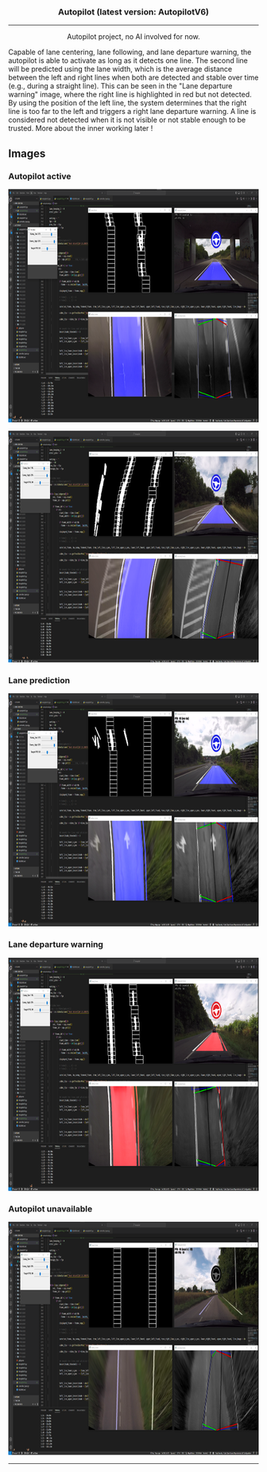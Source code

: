 <h3 align="center">Autopilot (latest version: AutopilotV6)</h3>

---

<p align="center"> Autopilot project, no AI involved for now.
    <br> 
</p>



<p align="left"> Capable of lane centering, lane following, and lane departure warning, the autopilot is able to activate as long as it detects one line. The second line will be predicted using the lane width, which is the average distance between the left and right lines when both are detected and stable over time (e.g., during a straight line). This can be seen in the "Lane departure warning" image, where the right line is highlighted in red but not detected. By using the position of the left line, the system determines that the right line is too far to the left and triggers a right lane departure warning.
A line is considered not detected when it is not visible or not stable enough to be trusted. More about the inner working later !
    <br> 
</p>

## Images
### Autopilot active

<p align="center"> 
  <a href="" rel="noopener">
 <img width=853px height=468px src="https://github.com/TheAypisamFpv/Autopilot/blob/master/autopilot%20non%20AI/images/V6/autopilotV6%20active%201.png" alt="Autopilot active1"></a>
</p>
<p align="center"> 
  <a href="" rel="noopener">
 <img width=853px height=465px src="https://github.com/TheAypisamFpv/Autopilot/blob/master/autopilot%20non%20AI/images/V6/autopilotV6%20active%202.png" alt="Autopilot active2"></a>
</p>

### Lane prediction
<p align="center"> 
  <a href="" rel="noopener">
 <img width=853px height=468px src="https://github.com/TheAypisamFpv/Autopilot/blob/master/autopilot%20non%20AI/images/V6/autopilotV6%20lane%20prediction.png" alt="Lane prediction"></a>
</p>

### Lane departure warning
<p align="center"> 
  <a href="" rel="noopener">
 <img width=853px height=468px src="https://github.com/TheAypisamFpv/Autopilot/blob/master/autopilot%20non%20AI/images/V6/autopilotV6%20lane%20departure.png" alt="lane departure warning"></a>
</p>

### Autopilot unavailable
<p align="center"> 
  <a href="" rel="noopener">
 <img width=853px height=468px src="https://github.com/TheAypisamFpv/Autopilot/blob/master/autopilot%20non%20AI/images/V6/autopilotV6%20unavailable.png" alt="Autopilot unavailable"></a>
</p>

---
